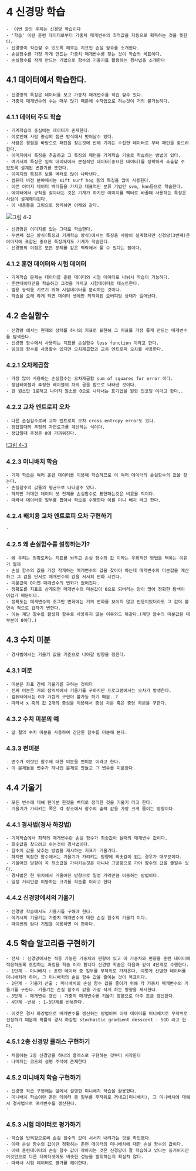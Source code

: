 #   4 신경망 학습

    -  이번 장의 주제는 신경망 학습이다
    - '학습' 이란 훈련 데이터로부터 가중치 매개변수의 최적값을 자동으로 획득하는 것을 뜻한다.
    - 신경망이 학습할 수 있도록 해주는 지표인 손실 함수를 소개한다.
    - 손실함수를 가장 작게 만드는 가중치 매개변수를 찾는 것이 학습의 목표이다.
    - 손실함수를 작게 만드는 기법으로 함수의 기울기를 활용하는 경사법을 소개한다

## 4.1 데이터에서 학습한다.

    - 신경망의 특징은 데이터를 보고 가중치 매개변수를 학습 할수 있다.
    - 가중치 매개변수의 수는 매우 많기 때문에 수작업으로 하는것이 거의 불가능하다.

### 4.1.1 데이터 주도 학습

    - 기계학습의 중심에는 데이터가 존재한다.
    - 이로인해 사람 중심의 접근 방식에서 벗어날수 있다.
    - 사람은 경험을 바탕으로 패턴을 찾는것에 반해 기계는 수집한 데이터로 부터 패턴을 찾으려 한다.
    - 이미지에서 특징을 추출하고 그 특징의 패턴을 기계학습 기술로 학습하는 방법이 있다.
    - 여기서의 특징은 입력 데이터에서 본질적인 데이터(중요한 데이터)를 정확하게 추출할 수 있도록 설계된 변환기를 뜻한다.
    - 이미지의 특징은 보통 벡터로 많이 나타낸다.
    - 컴퓨터 비전 분야에서는 sift surf hog 등의 특징을 많이 사용한다.
    - 이런 이미지 데이터 벡터들을 가지고 대표적인 분류 기법인 svm, knn등으로 학습한다.
    - 데이터에서 규칙을 찾아내는 것은 기계가 하지만 이미지를 벡터로 바꿀때 사용하는 특징은 사람이 설계해야된다.
    - 이 내용들을 그림으로 정리하면 아래와 같다.

![그림 4-2]()

    - 신경망은 이미지를 있는 그대로 학습한다.
    - 두번째 접근 방식(특징과 기계학습 방식)에서는 특징을 사람이 설계했지만 신경망(3번째)은 이미지에 표함된 중요한 특징까지도 기계가 학습한다.
    - 신경망의 이점은 모든 문제를 같은 맥락에서 풀 수 있다는 점이다.

### 4.1.2 훈련 데이터와 시험 데이터

    - 기계학습 문제는 데이터를 훈련 데이터와 시험 데이터로 나눠서 학습이 가능하다.
    - 훈련데이터만을 학습하고 그것을 가지고 시험데이터로 테스트한다.
    - 범용 능력을 기르기 위해 시험데이터를 분리하는 것이다.
    - 학습을 오래 하게 되면 데이터 셋에만 최적화된 오버피팅 상태가 일어난다.

## 4.2 손실함수

    - 신경망 에서는 현재의 상태를 하나의 지표로 표현해 그 지표를 가장 좋게 만드는 매개변수를 탐색한다.
    - 신경망 함수에서 사용하는 지표를 손실함수 loss function 이라고 한다.
    - 임의의 함수를 사용할수 있지만 오차제곱합과 교차 엔트로피 오차를 사용한다.

### 4.2.1 오차제곱합

    - 가장 많이 사용하는 손실함수는 오차제곱합 sum of squares for error 이다.
    - 정답레이블과 추정한 레이블의 차의 곱을 합으로 나타낸 것이다.
    - 한 원소만 1로하고 나머지 원소를 0으로 나타내는 표기법을 원핫 인코딩 이라고 한다,.

### 4.2.2 교차 엔트로피 오차

    - 다른 손실함수로써 교차 엔트로피 오차 cross entropy error도 있다.
    - 정답일때의 추정의 자연로그를 계산하는 식이다.
    - 정답일때 추정은 0에 가까워진다.

[!그림 4-3]()

### 4.2.3 미니배치 학습

    - 기계 학습은 여러 훈련 데이터를 이용해 학습하므로 이 여러 데이터의 손실함수의 값을 찾는다.
    - 손실함수의 값들의 평균으로 나타낼수 있다.
    - 하지만 거대한 데이터 셋 전체를 손실합수로 표현하는것은 비효율 적이다.
    - 따라서 데이터중 일부를 뽑아서 학습을 수행한다 이를 미니 배치 라고 한다.

### 4.2.4 배치용 교차 엔트로피 오차 구현하기

    - 

### 4.2.5 왜 손실함수를 설정하는가?

    - 왜 우리는 정확도라는 지표를 놔두고 손실 함수의 값 이라는 우회적인 방법을 택하는 이유가 뭘까
    - 손실 함수의 값을 가장 작게하는 매개변수의 값을 찾아야 하는데 매개변수의 미분값을 계산하고 그 값을 단서로 매개변수의 값을 서서히 변화 시킨다. 
    - 미분값이 0이면 매개변수의 변화가 없어진다.
    - 정확도를 지표로 삼게되면 매개변수의 미분값이 0으로 되버리는 양이 많아 정확한 탐색이 어렵기 때문이다.
    - 정확도는 매개변수의 조그만 변화에는 거의 변화를 보이지 않고 반응이있더라도 그 값이 불연속 적으로 갑자기 변한다.
    - 이는 계단 함수를 활성화 함수로 사용하지 않는 이유와도 똑같다.(계단 함수의 미분값은 대부분이 0이다.)

## 4.3 수치 미분

    - 경사법에서는 기울기 값을 기준으로 나아갈 방향을 정한다.

### 4.3.1 미분

    - 미분은 좌표 간에 기울기를 구하는 것이다 
    - 진짜 미분은 거의 점위치에서 기울기를 구하지만 프로그램에서는 오차가 발생한다.
    - 컴퓨터에서는 0과 가깝게 구현이 불가능 하기 때문..?
    - 따라서 x 축의 값 2개의 중심을 이용해서 중심 차분 혹은 중앙 차분을 구한다.

### 4.3.2 수치 미분의 예

    - 앞 절의 수치 미분을 사용하여 간단한 함수를 미분해 본다.

### 4.3.3 편미분

    - 변수가 여렷인 함수에 대한 미분을 편미분 이라고 한다.
    - 이 문제들을 변수가 하나인 문제로 만들고 그 변수를 미분한다.

## 4.4 기울기

    - 모든 변수에 대해 편미분 한것을 벡터로 정리한 것을 기울기 라고 한다.
    - 기울기가 가리키는 쪽은 각 장소에서 함수의 출력 값을 가장 크게 줄이는 방향이다.

### 4.4.1 경사법(경사 하강법)

    - 기계학습에서 최적의 매개변수란 손실 함수가 최솟값이 될때의 매개변수 값이다.
    - 최솟값을 찾으려고 하는것이 경사법이다.
    - 함수의 값을 낮추는 방법을 제시하는 지표가 기울기다.
    - 하지만 복잡한 함수에서는 기울기가 가리키는 방향에 최솟값이 없는 경우가 대부분이다.
    - 기울어진 방향이 꼭 최솟값을 가리키는것은 아니나 그방향으로 가야 함수의 값을 줄일수 있다.
    - 경사법은 현 위치에서 기울어진 방향으로 일정 거리만큼 이동하는 방법이다.
    - 일정 거리만큼 이동하는 크기를 학습률 이라고 한다

### 4.4.2 신경망에서의 기울기

    - 신경망 학습에서도 기울기를 구해야 한다.
    - 여기서의 기울기는 가중치 매개변수에 대한 손실 함수의 기울기 이다.
    - 파이썬의 람다 기법을 이용하면 더 편하다.

## 4.5 학습 알고리즘 구현하기

    - 전제 : 신경망에서는 적응 가능한 가중치와 편향이 있고 이 가중치와 편향을 훈련 데이터에 적응하도록 조정하는 과정을 학습 이라 합니다 신경망 학습은 다음과 같이 4단계로 수행한다.
    - 1단계 - 미니배치 : 훈련 데이터 중 일부를 무작위로 가져온다. 이렇게 선별한 데이터를 미니배치라 하며, 그 미니배치의 손실 함수 값을 줄이는 것이 목표이다.
    - 2단계 - 기울기 산출 : 미니배치의 손실 함수 값을 줄이기 위해 각 가중치 매개변수의 기울기를 구한다. 기울기는 손실 함수의 값을 가장 작게 하는 방향을 제시한다.
    - 3단계 - 매개변수 갱신 : 가중치 매개변수를 기울기 방향으로 아주 조금 갱신한다.
    - 4단계 -반복 : 1~3단계를 반복한다.

    - 이것은 경사 하강법으로 매개변수를 갱신하는 방법이며 이때 데이터를 미니배치로 무작위로 선정하기 때문에 확률적 경사 하강법 stochastic gradient desscent : SGD 라고 한다.

### 4.5.1 2층 신경망 클래스 구현하기

    - 처음에는 2층 신경망을 하나의 클래스로 구현하는 것부터 시작한다
    - 나머지는 코드의 설명 주석에 존재한다

### 4.5.2 미니배치 학습 구현하기

    - 신경망 학습 구현에는 앞에서 설명한 미니배치 학습을 활용한다.
    - 미니배치 학습이란 훈련 데이터 중 일부를 무작위로 꺼내고(미니배치), 그 미니배치에 대해서 경사법으로 매개변수를 갱산한다.
    -

### 4.5.3 시험 데이터로 평가하기

    - 학습을 반복함으로써 손실 함수의 값이 서서히 내려가는 것을 확인했다.
    - 이때 손실 함수의 값이란 정확히는 훈련 데이터의 미니배치에 대한 손실 함수의 값이다.
    - 이때 훈련데이터의 손실 함수 값이 작아지는 것은 신경망이 잘 학습하고 있다는 증거이지만 이것만으로 다른 데이터셋에도 비슷한 성능을 발휘하는지 확실치 않다.
    - 따라서 시험 데이터로 평가를 해야한다.
    



